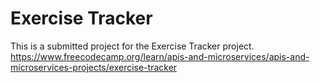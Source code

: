 # Exercise Tracker

This is a submitted project for the Exercise Tracker project. https://www.freecodecamp.org/learn/apis-and-microservices/apis-and-microservices-projects/exercise-tracker
